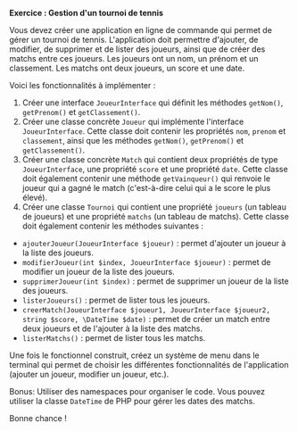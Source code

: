**Exercice : Gestion d'un tournoi de tennis**

Vous devez créer une application en ligne de commande qui permet de gérer un tournoi de tennis. L'application doit permettre d'ajouter, de modifier, de supprimer et de lister des joueurs, ainsi que de créer des matchs entre ces joueurs. Les joueurs ont un nom, un prénom et un classement. Les matchs ont deux joueurs, un score et une date.

Voici les fonctionnalités à implémenter :

1. Créer une interface `JoueurInterface` qui définit les méthodes `getNom()`, `getPrenom()` et `getClassement()`.
2. Créer une classe concrète `Joueur` qui implémente l'interface `JoueurInterface`. Cette classe doit contenir les propriétés `nom`, `prenom` et `classement`, ainsi que les méthodes `getNom()`, `getPrenom()` et `getClassement()`.
3. Créer une classe concrète `Match` qui contient deux propriétés de type `JoueurInterface`, une propriété `score` et une propriété `date`. Cette classe doit également contenir une méthode `getVainqueur()` qui renvoie le joueur qui a gagné le match (c'est-à-dire celui qui a le score le plus élevé).
4. Créer une classe `Tournoi` qui contient une propriété `joueurs` (un tableau de joueurs) et une propriété `matchs` (un tableau de matchs). Cette classe doit également contenir les méthodes suivantes :
* `ajouterJoueur(JoueurInterface $joueur)` : permet d'ajouter un joueur à la liste des joueurs.
* `modifierJoueur(int $index, JoueurInterface $joueur)` : permet de modifier un joueur de la liste des joueurs.
* `supprimerJoueur(int $index)` : permet de supprimer un joueur de la liste des joueurs.
* `listerJoueurs()` : permet de lister tous les joueurs.
* `creerMatch(JoueurInterface $joueur1, JoueurInterface $joueur2, string $score, \DateTime $date)` : permet de créer un match entre deux joueurs et de l'ajouter à la liste des matchs.
* `listerMatchs()` : permet de lister tous les matchs.

Une fois le fonctionnel construit, créez un système de menu dans le terminal qui permet de choisir les différentes fonctionnalités de l'application (ajouter un joueur, modifier un joueur, etc.).



Bonus: Utiliser des namespaces pour organiser le code. Vous pouvez utiliser la classe `DateTime` de PHP pour gérer les dates des matchs.

Bonne chance !